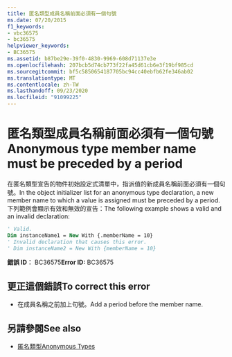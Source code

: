 ```yaml
---
title: 匿名類型成員名稱前面必須有一個句號
ms.date: 07/20/2015
f1_keywords:
- vbc36575
- bc36575
helpviewer_keywords:
- BC36575
ms.assetid: b87be29e-39f0-4830-9969-608d71137e3e
ms.openlocfilehash: 207bcb5d74cb773f22fa45d61cb6e3f19bf985cd
ms.sourcegitcommit: bf5c5850654187705bc94cc40ebfb62fe346ab02
ms.translationtype: MT
ms.contentlocale: zh-TW
ms.lasthandoff: 09/23/2020
ms.locfileid: "91099225"
---
```

# <a name="anonymous-type-member-name-must-be-preceded-by-a-period"></a><span data-ttu-id="52f99-102">匿名類型成員名稱前面必須有一個句號</span><span class="sxs-lookup"><span data-stu-id="52f99-102">Anonymous type member name must be preceded by a period</span></span>

<span data-ttu-id="52f99-103">在匿名類型宣告的物件初始設定式清單中，指派值的新成員名稱前面必須有一個句號。</span><span class="sxs-lookup"><span data-stu-id="52f99-103">In the object initializer list for an anonymous type declaration, a new member name to which a value is assigned must be preceded by a period.</span></span> <span data-ttu-id="52f99-104">下列範例會顯示有效和無效的宣告：</span><span class="sxs-lookup"><span data-stu-id="52f99-104">The following example shows a valid and an invalid declaration:</span></span>  
  
```vb  
' Valid.  
Dim instanceName1 = New With {.memberName = 10}  
' Invalid declaration that causes this error.  
' Dim instanceName2 = New With {memberName = 10}  
```  
  
 <span data-ttu-id="52f99-105">**錯誤 ID︰** BC36575</span><span class="sxs-lookup"><span data-stu-id="52f99-105">**Error ID:** BC36575</span></span>  
  
## <a name="to-correct-this-error"></a><span data-ttu-id="52f99-106">更正這個錯誤</span><span class="sxs-lookup"><span data-stu-id="52f99-106">To correct this error</span></span>  
  
- <span data-ttu-id="52f99-107">在成員名稱之前加上句號。</span><span class="sxs-lookup"><span data-stu-id="52f99-107">Add a period before the member name.</span></span>  
  
## <a name="see-also"></a><span data-ttu-id="52f99-108">另請參閱</span><span class="sxs-lookup"><span data-stu-id="52f99-108">See also</span></span>

- [<span data-ttu-id="52f99-109">匿名類型</span><span class="sxs-lookup"><span data-stu-id="52f99-109">Anonymous Types</span></span>](../programming-guide/language-features/objects-and-classes/anonymous-types.md)
